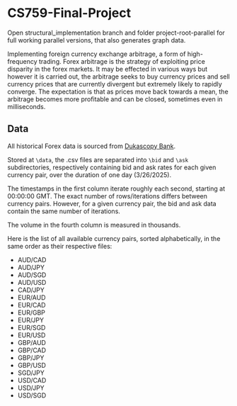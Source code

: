 # CS759-Final-Project

Open structural_implementation branch and folder project-root-parallel for full working parallel versions, that also generates graph data.


Implementing foreign currency exchange arbitrage, a form of high-frequency trading. Forex arbitrage is the strategy of exploiting price disparity in the forex markets. It may be effected in various ways but however it is carried out, the arbitrage seeks to buy currency prices and sell currency prices that are currently divergent but extremely likely to rapidly converge. The expectation is that as prices move back towards a mean, the arbitrage becomes more profitable and can be closed, sometimes even in milliseconds.

## Data

All historical Forex data is sourced from [Dukascopy Bank](https://www.dukascopy.com/swiss/english/marketwatch/historical/).

Stored at `\data`, the .csv files are separated into `\bid` and `\ask` subdirectories, respectively containing bid and ask rates for each given currency pair, over the duration of one day (3/26/2025).

The timestamps in the first column iterate roughly each second, starting at 00:00:00 GMT. The exact number of rows/iterations differs between currency pairs. However, for a given currency pair, the bid and ask data contain the same number of iterations.

The volume in the fourth column is measured in thousands.

Here is the list of all available currency pairs, sorted alphabetically, in the same order as their respective files:

- AUD/CAD
- AUD/JPY
- AUD/SGD
- AUD/USD
- CAD/JPY
- EUR/AUD
- EUR/CAD
- EUR/GBP
- EUR/JPY
- EUR/SGD
- EUR/USD
- GBP/AUD
- GBP/CAD
- GBP/JPY
- GBP/USD
- SGD/JPY
- USD/CAD
- USD/JPY
- USD/SGD
